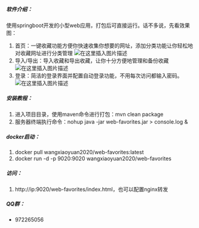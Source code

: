 ##### 软件介绍：
使用springboot开发的小型web应用，打包后可直接运行。话不多说，先看效果图：
1. 首页：一键收藏功能方便你快速收集你想要的网址，添加分类功能让你轻松地对收藏网址进行分类管理
![在这里插入图片描述](https://images.gitee.com/uploads/images/2020/0526/165956_632e2ad8_5420333.png)
2. 导入/导出：导入收藏和导出收藏，让你十分方便地管理和备份收藏
![在这里插入图片描述](https://images.gitee.com/uploads/images/2020/0526/165956_63a24100_5420333.png)
3. 登录：简洁的登录界面并配置自动登录功能，不用每次访问都输入密码。
![在这里插入图片描述](https://images.gitee.com/uploads/images/2020/0526/165956_e54f7fa8_5420333.png)
##### 安装教程：
1. 进入项目目录，使用maven命令进行打包：mvn clean package
2. 服务器终端执行命令：nohup java -jar web-favorites.jar > console.log &
##### docker启动：
1. docker pull wangxiaoyuan2020/web-favorites:latest
2. docker run -d -p 9020:9020 wangxiaoyuan2020/web-favorites
##### 访问：
1. http://ip:9020/web-favorites/index.html，也可以配置nginx转发
##### QQ群：
- 972265056